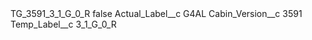 <?xml version="1.0" encoding="UTF-8"?>
<CustomMetadata xmlns="http://soap.sforce.com/2006/04/metadata" xmlns:xsi="http://www.w3.org/2001/XMLSchema-instance" xmlns:xsd="http://www.w3.org/2001/XMLSchema">
    <label>TG_3591_3_1_G_0_R</label>
    <protected>false</protected>
    <values>
        <field>Actual_Label__c</field>
        <value xsi:type="xsd:string">G4AL</value>
    </values>
    <values>
        <field>Cabin_Version__c</field>
        <value xsi:type="xsd:string">3591</value>
    </values>
    <values>
        <field>Temp_Label__c</field>
        <value xsi:type="xsd:string">3_1_G_0_R</value>
    </values>
</CustomMetadata>
